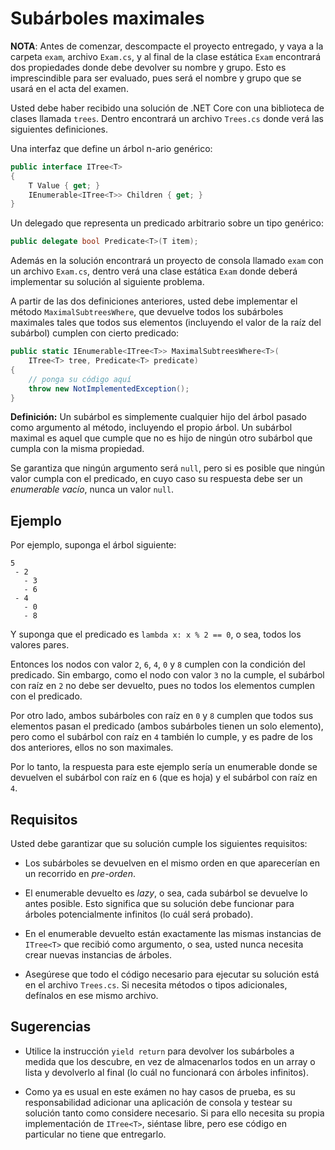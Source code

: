 # Subárboles maximales

**NOTA**: Antes de comenzar, descompacte el proyecto entregado, y vaya a la carpeta `exam`, archivo `Exam.cs`, y al final de la clase estática `Exam` encontrará dos propiedades donde debe devolver su nombre y grupo. Esto es imprescindible para ser evaluado, pues será el nombre y grupo que se usará en el acta del examen.

Usted debe haber recibido una solución de .NET Core con una biblioteca de clases llamada `trees`. Dentro encontrará un archivo `Trees.cs` donde verá las siguientes definiciones.

Una interfaz que define un árbol n-ario genérico:

```cs
public interface ITree<T>
{
    T Value { get; }
    IEnumerable<ITree<T>> Children { get; }
}
```

Un delegado que representa un predicado arbitrario sobre un tipo genérico:

```cs
public delegate bool Predicate<T>(T item);
```

Además en la solución encontrará un proyecto de consola llamado `exam` con un archivo `Exam.cs`, dentro verá una clase estática `Exam` donde deberá implementar su solución al siguiente problema.

A partir de las dos definiciones anteriores, usted debe implementar el método `MaximalSubtreesWhere`, que devuelve todos los subárboles maximales tales que todos sus elementos (incluyendo el valor de la raíz del subárbol) cumplen con cierto predicado:

```cs
public static IEnumerable<ITree<T>> MaximalSubtreesWhere<T>(
    ITree<T> tree, Predicate<T> predicate)
{
    // ponga su código aquí
    throw new NotImplementedException();
}
```

**Definición:** Un subárbol es simplemente cualquier hijo del árbol pasado como argumento al método, incluyendo el propio árbol. Un subárbol maximal es aquel que cumple que no es hijo de ningún otro subárbol que cumpla con la misma propiedad.

Se garantiza que ningún argumento será `null`, pero si es posible que ningún valor cumpla con el predicado, en cuyo caso su respuesta debe ser un *enumerable vacío*, nunca un valor `null`.

## Ejemplo

Por ejemplo, suponga el árbol siguiente:

```
5
 - 2
   - 3
   - 6
 - 4
   - 0
   - 8
```

Y suponga que el predicado es `lambda x: x % 2 == 0`, o sea, todos los valores pares.

Entonces los nodos con valor `2`, `6`, `4`, `0` y `8` cumplen con la condición del predicado. Sin embargo, como el nodo con valor `3` no la cumple, el subárbol con raíz en `2` no debe ser devuelto, pues no todos los elementos cumplen con el predicado.

Por otro lado, ambos subárboles con raíz en `0` y `8` cumplen que todos sus elementos pasan el predicado (ambos subárboles tienen un solo elemento), pero como el subárbol con raíz en `4` también lo cumple, y es padre de los dos anteriores, ellos no son maximales.

Por lo tanto, la respuesta para este ejemplo sería un enumerable donde se devuelven el subárbol con raíz en `6` (que es hoja) y el subárbol con raíz en `4`.

## Requisitos

Usted debe garantizar que su solución cumple los siguientes requisitos:

- Los subárboles se devuelven en el mismo orden en que aparecerían en un recorrido en *pre-orden*.

- El enumerable devuelto es *lazy*, o sea, cada subárbol se devuelve lo antes posible. Esto significa que su solución debe funcionar para árboles potencialmente infinitos (lo cuál será probado).

- En el enumerable devuelto están exactamente las mismas instancias de `ITree<T>` que recibió como argumento, o sea, usted nunca necesita crear nuevas instancias de árboles.

- Asegúrese que todo el código necesario para ejecutar su solución está en el archivo `Trees.cs`. Si necesita métodos o tipos adicionales, defínalos en ese mismo archivo.

## Sugerencias

- Utilice la instrucción `yield return` para devolver los subárboles a medida que los descubre, en vez de almacenarlos todos en un array o lista y devolverlo al final (lo cuál no funcionará con árboles infinitos).

- Como ya es usual en este exámen no hay casos de prueba, es su responsabilidad adicionar una aplicación de consola y testear su solución tanto como considere necesario. Si para ello necesita su propia implementación de `ITree<T>`, siéntase libre, pero ese código en particular no tiene que entregarlo.
